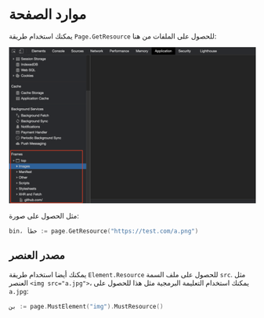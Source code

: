 # موارد الصفحة

يمكنك استخدام طريقة `Page.GetResource` للحصول على الملفات من هنا:

![موارد الصفحة](page-resources.png)

مثل الحصول على صورة:

```go
bin، خطأ := page.GetResource("https://test.com/a.png")
```

## مصدر العنصر

يمكنك أيضا استخدام طريقة `Element.Resource` للحصول على ملف السمة `src`. مثل العنصر `<img src="a.jpg">`، يمكنك استخدام التعليمة البرمجية مثل هذا للحصول على `a.jpg`:

```go
بن := page.MustElement("img").MustResource()
```
